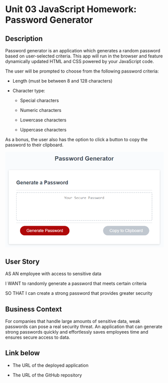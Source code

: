 # Unit 03 JavaScript Homework: Password Generator

## Description

Password generator is an application which generates a random password based on user-selected criteria. This app will run in the browser and feature dynamically updated HTML and CSS powered by your JavaScript code.

The user will be prompted to choose from the following password criteria:

* Length (must be between 8 and 128 characters)

* Character type:

  * Special characters 
  * Numeric characters

  * Lowercase characters

  * Uppercase characters

As a bonus, the user also has the option to click a button to copy the password to their clipboard.


![password generator demo](./Assets/03-JavaScript-homework-demo.png)

## User Story

AS AN employee with access to sensitive data

I WANT to randomly generate a password that meets certain criteria

SO THAT I can create a strong password that provides greater security

## Business Context

For companies that handle large amounts of sensitive data, weak passwords can pose a real security threat. An application that can generate strong passwords quickly and effortlessly saves employees time and ensures secure access to data.

## Link below

* The URL of the deployed application


* The URL of the GitHub repository


